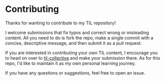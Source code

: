 # Contributing

Thanks for wanting to contribute to my TIL repository!

I welcome submissions that fix typos and correct wrong or misleading content. All you need to do is fork the repo, make a single commit with a concise, descriptive message, and then submit it as a pull request.

If you are interested in contributing your own TIL content, I encourage you to 
head on over to [til-collective](https://github.com/til-collective/til-collective) and make your submission there. As for this repo, I'd like to maintain it as my own personal learning journey.

If you have any questions or suggestions, feel free to open an issue.
